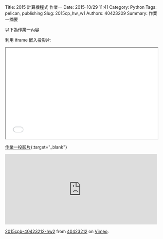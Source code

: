Title: 2015 計算機程式 作業一
Date: 2015-10/29 11:41
Category: Python
Tags: pelican, publishing
Slug: 2015cp_hw_w1
Authors: 40423209
Summary: 作業一摘要

以下為作業一內容

利用 iframe 嵌入投影片:

<iframe src="40423209_cp_w1_p.html" width="500" height="300"></iframe>

[作業一投影片](40423213_cp_w1p.html){:target="_blank"}

<iframe src="https://player.vimeo.com/video/144870435" width="500" height="231" frameborder="0" webkitallowfullscreen mozallowfullscreen allowfullscreen></iframe> <p><a href="https://vimeo.com/144870435">2015cpb-40423212-hw2</a> from <a href="https://vimeo.com/user45523667">40423212</a> on <a href="https://vimeo.com">Vimeo</a>.</p>